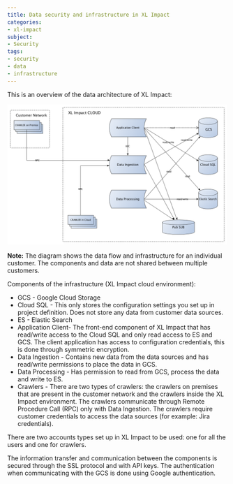 ```yaml
---
title: Data security and infrastructure in XL Impact
categories:
- xl-impact
subject:
- Security
tags:
- security
- data
- infrastructure
---
```


This is an overview of the data architecture of XL Impact:

![image](../images/data-structure-diagram.png)

**Note:** The diagram shows the data flow and infrastructure for an individual customer. The components and data are not shared between multiple customers.

Components of the infrastructure (XL Impact cloud environment):

* GCS - Google Cloud Storage    
* Cloud SQL - This only stores the configuration settings you set up in project definition. Does not store any data from customer data sources.
* ES - Elastic Search
* Application Client- The front-end component of XL Impact that has read/write access to the Cloud SQL and only read access to ES and GCS. The client application has access to configuration credentials, this is done through symmetric encryption.
* Data Ingestion - Contains new data from the data sources and has read/write permissions to place the data in GCS.
* Data Processing - Has permission to read from GCS, process the data and write to ES.
* Crawlers - There are two types of crawlers: the crawlers on premises that are present in the customer network and the crawlers inside the XL Impact environment. The crawlers communicate through Remote Procedure Call (RPC) only with Data Ingestion. The crawlers require customer credentials to access the data sources (for example: Jira credentials).

There are two accounts types set up in XL Impact to be used: one for all the users and one for crawlers.

The information transfer and communication between the components is secured through the SSL protocol and with API keys. The authentication when communicating with the GCS is done using Google authentication.
